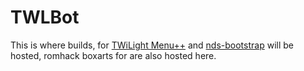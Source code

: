 # TWLBot
This is where builds, for [TWiLight Menu++](https://github.com/RocketRobz/TWiLightMenu) and [nds-bootstrap](https://github.com/ahezard/nds-bootstrap) will be hosted, romhack boxarts for are also hosted here.
